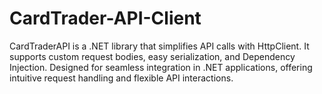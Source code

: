 # CardTrader-API-Client
CardTraderAPI is a .NET library that simplifies API calls with HttpClient. It supports custom request bodies, easy serialization, and Dependency Injection. Designed for seamless integration in .NET applications, offering intuitive request handling and flexible API interactions.
